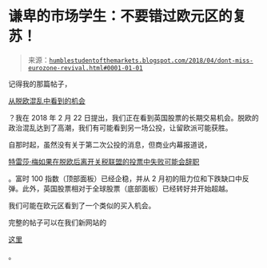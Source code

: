 <!--yml

类别：未分类

日期：2024-05-18 02:42:16

-->

# 谦卑的市场学生：不要错过欧元区的复苏！

> 来源：[`humblestudentofthemarkets.blogspot.com/2018/04/dont-miss-eurozone-revival.html#0001-01-01`](https://humblestudentofthemarkets.blogspot.com/2018/04/dont-miss-eurozone-revival.html#0001-01-01)

记得我的那篇帖子，

[从脱欧混乱中看到的机会](https://humblestudentofthemarkets.com/2018/02/22/opportunity-from-brexit-turmoil/)

？我在 2018 年 2 月 22 日提出，我们正在看到英国股票的长期交易机会。脱欧的政治混乱达到了高潮，我们有可能看到另一场公投，让留欧派可能获胜。

自那时起，虽然没有关于第二次公投的消息，但商业内幕报道说，

[特雷莎·梅如果在脱欧后离开关税联盟的投票中失败可能会辞职](http://www.businessinsider.com/theresa-may-could-resign-if-she-loses-a-vote-on-leaving-the-customs-union-after-brexit-2018-4)

。富时 100 指数（顶部面板）已经企稳，并从 2 月初的阻力位和下跌缺口中反弹。此外，英国股票相对于全球股票（底部面板）已经转好并开始超越。

我们可能在欧元区看到了一个类似的买入机会。

完整的帖子可以在我们新网站的

[这里](https://humblestudentofthemarkets.com/2018/04/23/dont-miss-the-eurozone-revival/)

。

